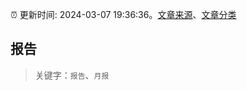 :alarm_clock: 更新时间: 2024-03-07 19:36:36。[文章来源](/README.md)、[文章分类](/TAGS.md)

## 报告


> 关键字：`报告`、`月报`



